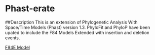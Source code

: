 # Phast-erate

##Description
This is an extension of Phylogenetic Analysis With Space/Time Models (Phast) version 1.3.
PhyloFit and PhyloP have been upated to include the F84 Models Extended with insertion and
deletion events.

[F84E Model](http://journals.plos.org/ploscompbiol/article?id=10.1371/journal.pcbi.1000172)